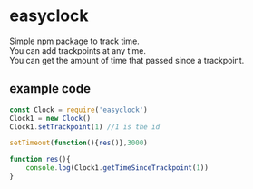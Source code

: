 # easyclock
Simple npm package to track time.   
You can add trackpoints at any time.   
You can get the amount of time that passed since a trackpoint.



## example code

```javascript
const Clock = require('easyclock')
Clock1 = new Clock()
Clock1.setTrackpoint(1) //1 is the id

setTimeout(function(){res()},3000)

function res(){
    console.log(Clock1.getTimeSinceTrackpoint(1))
}
```
